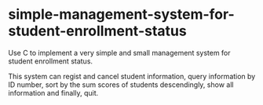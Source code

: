 # simple-management-system-for-student-enrollment-status
Use C to implement a very simple and small management system for student enrollment status.

This system can regist and cancel student information, query information by ID number,
sort by the sum scores of students descendingly, show all information and finally, quit.
